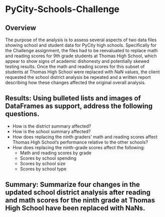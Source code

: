 # PyCity-Schools-Challenge
## Overview
The purpose of the analysis is to assess several aspects of two data files showing school and student data for PyCity high schools. Specifically for the Challenge assignment, the files had to be reevaluated to replace math and reading scores for 9th grade students at Thomas High School, which appear to show signs of academic dishonesty and potentially skewed testing results. Once the math and reading scores for this subset of students at Thomas High School were replaced with NaN values, the client requested the school district analysis be repeated and a written report describing how these changes affected the original overall analysis.
## Results: Using bulleted lists and images of DataFrames as support, address the following questions.
- How is the district summary affected?
- How is the school summary affected?
- How does replacing the ninth graders’ math and reading scores affect Thomas High School’s performance relative to the other schools?
- How does replacing the ninth-grade scores affect the following:
    - Math and reading scores by grade
    - Scores by school spending
    - Scores by school size
    - Scores by school type
## Summary: Summarize four changes in the updated school district analysis after reading and math scores for the ninth grade at Thomas High School have been replaced with NaNs.

